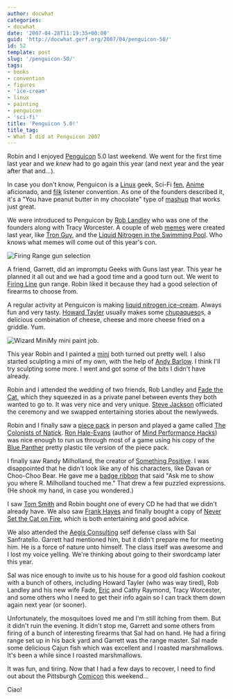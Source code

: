 ```yaml
---
author: docwhat
categories:
- docwhat
date: '2007-04-28T11:19:35+00:00'
guid: 'http://docwhat.gerf.org/2007/04/penguicon-50/'
id: 52
template: post
slug: '/penguicon-50/'
tags:
- books
- convention
- figures
- 'ice-cream'
- linux
- painting
- penguicon
- 'sci-fi'
title: 'Penguicon 5.0!'
title_tag:
- What I did at Penguicon 2007
---
```


Robin and I enjoyed [Penguicon](http://penguicon.org/) 5.0 last weekend.
We went for the first time last year and we *knew* had to go again this
year (and next year and the year after that and…).

In case you don't know, Penguicon is a
[Linux](http://en.wikipedia.org/wiki/Linux) geek, Sci-Fi
[fen](http://en.wikipedia.org/wiki/Science_fiction_fandom),
[Anime](http://en.wikipedia.org/wiki/Anime) aficionado, and
[filk](http://en.wikipedia.org/wiki/Filk) listener convention. As one of
the founders described it, it's a "You have peanut butter in my
chocolate" type of [mashup](http://en.wiktionary.org/wiki/mashup) that
works just great.

We were introduced to Penguicon by [Rob
Landley](http://www.landley.net/) who was one of the founders along with
Tracy Worcester. A couple of web
[memes](http://en.wikipedia.org/wiki/Meme) were created last year, like
[Tron Guy](http://www.tronguy.net/), and the [Liquid Nitrogen in the
Swimming Pool](http://youtube.com/watch?v=w2mj-Sq2oeo). Who knows what
memes will come out of this year's con.

![Firing Range gun
selection](/files/2007/04/dscn0473-blogified.jpg)

A friend, Garrett, did an impromptu Geeks with Guns last year. This year
he planned it all out and we had a good time and a good turn out. We
went to [Firing Line](http://www.firinglineguns.com/) gun range. Robin
liked it because they had a good selection of firearms to choose from.

A regular activity at Penguicon is making [liquid nitrogen
ice-cream](https://flickr.com/photos/swthomas/466836040/). Always fun and
very tasty. [Howard Tayler](http://howardtayler.livejournal.com/)
usually makes some [chupaqueso](http://www.chupaqueso.com/)s, a
delicious combination of cheese, cheese and more cheese fried on a
griddle. Yum.

![Wizard
Mini](/files/2007/04/dscn0515-blogready.jpg)My
mini paint job.

This year Robin and I painted a
[mini](http://en.wikipedia.org/wiki/Miniature_figure_%28gaming%29) both
turned out pretty well. I also started sculpting a mini of my own, with
the help of [Andy Barlow](http://www.dark-platypus.com/). I think I'll
try sculpting some more. I went and got some of the bits I didn't have
already.

Robin and I attended the wedding of two friends, Rob Landley and [Fade
the Cat](http://fadethecat.livejournal.com/), which they squeezed in as
a private panel between events they both wanted to go to. It was very
nice and very unique. [Steve Jackson](http://www.io.com/~sj/) officiated
the ceremony and we swapped entertaining stories about the newlyweds.

Robin and I finally saw a [piece pack](http://www.piecepack.org/) in
person and played a game called [The Colonists of
Natick](http://www.ludism.org/ppwiki/TheColonistsOfNatick). [Ron
Hale-Evans](http://ron.ludism.org/) (author of [Mind Performance
Hacks](http://www.amazon.com/gp/redirect.html%3FASIN=0596101538%26tag=thedocwha-20%26lcode=xm2%26cID=2025%26ccmID=165953%26location=/o/ASIN/0596101538%253FSubscriptionId=1N9AHEAQ2F6SVD97BE02))
was nice enough to run us through most of a game using his copy of the
[Blue Panther](http://www.bluepantherllc.com/JCDPiecepack.htm) pretty
plastic tile version of the piece pack.

I finally saw Randy Milholland, the creator of [Something
Positive](http://www.somethingpositive.net/). I was disappointed that he
didn't look like any of his characters, like Davan or Choo-Choo Bear. He
gave me a [badge ribbon](http://penguicon.org/wiki/BadgeRibbons/) that
said "Ask me to show you where R. Milholland touched me." That drew a
few puzzled expressions. (He shook my hand, in case you wondered.)

I saw [Tom Smith](http://www.tomsmithonline.com/) and Robin bought one
of every CD he had that we didn't already have. We also saw [Frank
Hayes](http://en.wikipedia.org/wiki/Frank_Hayes) and finally bought a
copy of [Never Set the Cat on
Fire](http://www.firebirdarts.com/music/3music31.shtml), which is both
entertaining and good advice.

We also attended the [Aegis Consulting](http://www.aegisconsulting.org/)
self defense class with Sal Sanfratello. Garrett had mentioned him, but
it didn't prepare me for meeting him. He is a force of nature unto
himself. The class itself was awesome and I lost my voice yelling. We're
thinking about going to their swordcamp later this year.

Sal was nice enough to invite us to his house for a good old fashion
cookout with a bunch of others, including Howard Tayler (who was way
tired), Rob Landley and his new wife Fade,
[Eric](http://www.catb.org/~esr/) and Cathy Raymond, Tracy Worcester,
and some others who I need to get their info again so I can track them
down again next year (or sooner).

Unfortunately, the mosquitoes loved me and I'm still itching from them.
But it didn't ruin the evening. It didn't stop me, Garrett and some
others from firing of a bunch of interesting firearms that Sal had on
hand. He had a firing range set up in his back yard and Garrett was the
range master. Sal made some delicious Cajun fish which was excellent and
I roasted marshmallows. It's been a while since I roasted marshmallows.

It was fun, and tiring. Now that I had a few days to recover, I need to
find out about the Pittsburgh
[Comicon](http://www.pittsburghcomicon.com/) this weekend…

Ciao!
